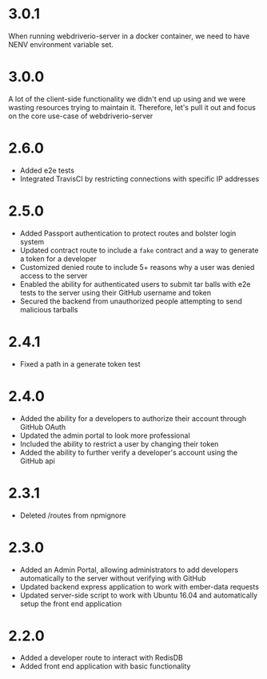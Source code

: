 # 3.0.1
When running webdriverio-server in a docker container, we need to have NENV environment variable set.

# 3.0.0
A lot of the client-side functionality we didn't end up using and we were wasting resources trying to maintain it. Therefore, let's pull it out and focus on the core use-case of webdriverio-server

# 2.6.0
* Added e2e tests
* Integrated TravisCI by restricting connections with specific IP addresses

# 2.5.0
* Added Passport authentication to protect routes and bolster login system
* Updated contract route to include a `fake` contract and a way to generate a token for a developer
* Customized denied route to include 5+ reasons why a user was denied access to the server
* Enabled the ability for authenticated users to submit tar balls with e2e tests to the server using their GitHub username and token
* Secured the backend from unauthorized people attempting to send malicious tarballs

# 2.4.1
* Fixed a path in a generate token test

# 2.4.0
* Added the ability for a developers to authorize their account through GitHub OAuth
* Updated the admin portal to look more professional
* Included the ability to restrict a user by changing their token
* Added the ability to further verify a developer's account using the GitHub api

# 2.3.1
* Deleted /routes from npmignore

# 2.3.0
* Added an Admin Portal, allowing administrators to add developers automatically to the server without verifying with GitHub
* Updated backend express application to work with ember-data requests
* Updated server-side script to work with Ubuntu 16.04 and automatically setup the front end application

# 2.2.0
* Added a developer route to interact with RedisDB
* Added front end application with basic functionality


